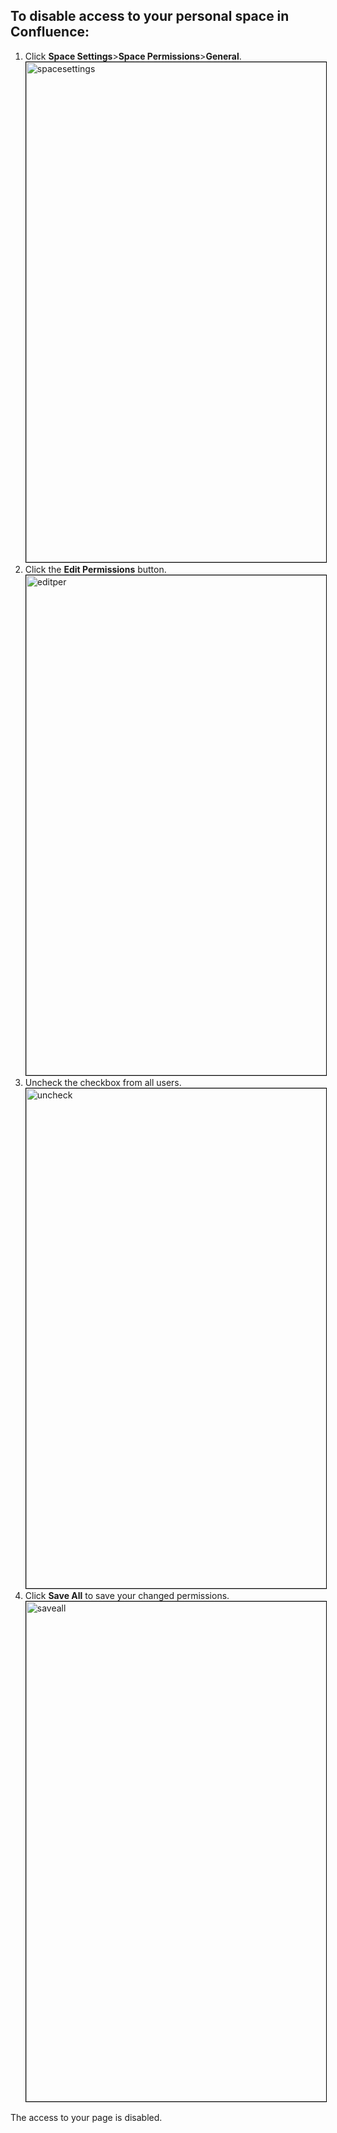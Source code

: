 ## To disable access to your personal space in Confluence:

1. Click **Space Settings**>**Space Permissions**>**General**.
   <img src="\src\img\spacesettings.png" alt="spacesettings" width="600" height="800" style="border: 1px solid black;">
2. Click the **Edit Permissions** button.
   <img src="\src\img\editper.png" alt="editper" width="600" height="800" style="border: 1px solid black;">
3. Uncheck the checkbox from all users.
   <img src="\src\img\uncheck.png" alt="uncheck" width="600" height="800" style="border: 1px solid black;">
4. Click **Save All** to save your changed permissions.
   <img src="\src\img\saveall.png" alt="saveall" width="600" height="800" style="border: 1px solid black;">

The access to your page is disabled.
